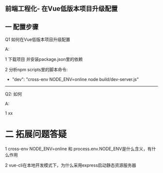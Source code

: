 ## 前端工程化- 在Vue低版本项目升级配置


## 一 配置步骤

Q1 如何在Vue低版本项目升级配置

A: </br>

1 下载项目 并安装package.json里的依赖

2 分析npm scripts里的脚本命令: 
  - "dev": "cross-env NODE_ENV=online node build/dev-server.js"

------------------------------------------------------------------
Q2: 如何

A: <br/>

1 xx 





# 二 拓展问题答疑

1 cross-env NODE_ENV=online 和 process.env.NODE_ENV是什么含义，有什么作用

2 vue-cli在本地开发模式下，为什么采用express启动静态资源服务器